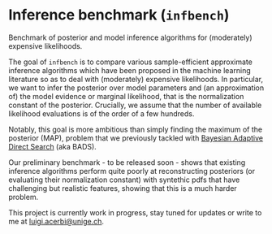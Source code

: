 # Inference benchmark (`infbench`)

Benchmark of posterior and model inference algorithms for (moderately) expensive likelihoods.

The goal of `infbench` is to compare various sample-efficient approximate inference algorithms which have been proposed in the machine learning literature so as to deal with (moderately) expensive likelihoods. In particular, we want to infer the posterior over model parameters and (an approximation of) the model evidence or marginal likelihood, that is the normalization constant of the posterior. Crucially, we assume that the number of available likelihood evaluations is of the order of a few hundreds.

Notably, this goal is more ambitious than simply finding the maximum of the posterior (MAP), problem that we previously tackled with [Bayesian Adaptive Direct Search](https://github.com/lacerbi/bads) (aka BADS).

Our preliminary benchmark - to be released soon - shows that existing inference algorithms perform quite poorly at reconstructing posteriors (or evaluating their normalization constant) with syntethic pdfs that have challenging but realistic features, showing that this is a much harder problem.

This project is currently work in progress, stay tuned for updates or write to me at <luigi.acerbi@unige.ch>.
